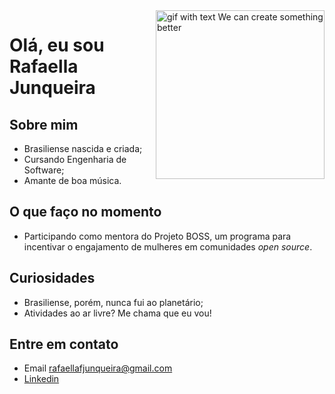 <img align = 'right' alt = "gif with text We can create something better" src = "https://media.giphy.com/media/xUA7bajF5iamxgXkK4/giphy.gif" width = "270"/>

# Olá, eu sou  Rafaella Junqueira

## Sobre mim
- Brasiliense nascida e criada;
- Cursando Engenharia de Software;
- Amante de boa música.

## O que faço no momento
- Participando como mentora do Projeto BOSS, um programa para incentivar o engajamento de mulheres em comunidades _open source_.

## Curiosidades
- Brasiliense, porém, nunca fui ao planetário;
- Atividades ao ar livre? Me chama que eu vou!

## Entre em contato
- Email rafaellafjunqueira@gmail.com
- [Linkedin](www.linkedin.com/in/junqueira-rafaella)


